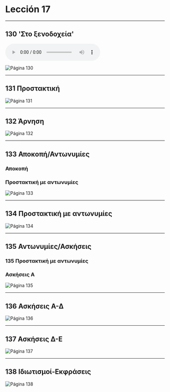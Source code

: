 # Lección 17

---

## 130 'Στο ξενοδοχεία'

<audio controls="controls">
  <source type="audio/mpeg" src="../GM_Audios/17_Sto_ksenodokheio.mp3"></source>
</audio>

![Página 130](Metodo/Textbook_Pagina_130.png)

---

## 131 Προστακτική

![Página 131](Metodo/Textbook_Pagina_131.png)

---

## 132 Άρνηση

![Página 132](Metodo/Textbook_Pagina_132.png)

---

## 133 Αποκοπή/Αντωνυμίες

### Αποκοπή

### Προστακτική με αντωνυμίες

![Página 133](Metodo/Textbook_Pagina_133.png)

---

## 134 Προστακτική με αντωνυμίες

![Página 134](Metodo/Textbook_Pagina_134.png)

---

## 135 Αντωνυμίες/Ασκήσεις

### 135 Προστακτική με αντωνυμίες

### Ασκήσεις Α

![Página 135](Metodo/Textbook_Pagina_135.png)

---

## 136 Ασκήσεις Α-Δ

![Página 136](Metodo/Textbook_Pagina_136.png)

---

## 137 Ασκήσεις Δ-Ε

![Página 137](Metodo/Textbook_Pagina_137.png)

---

## 138 Ιδιωτισμοί-Εκφράσεις

![Página 138](Metodo/Textbook_Pagina_138.png)
